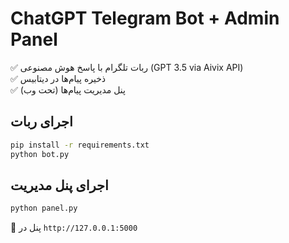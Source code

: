 # ChatGPT Telegram Bot + Admin Panel

✅ ربات تلگرام با پاسخ هوش مصنوعی (GPT 3.5 via Aivix API)  
✅ ذخیره پیام‌ها در دیتابیس  
✅ پنل مدیریت پیام‌ها (تحت وب)

## اجرای ربات
```bash
pip install -r requirements.txt
python bot.py
```

## اجرای پنل مدیریت
```bash
python panel.py
```

📍 پنل در `http://127.0.0.1:5000`